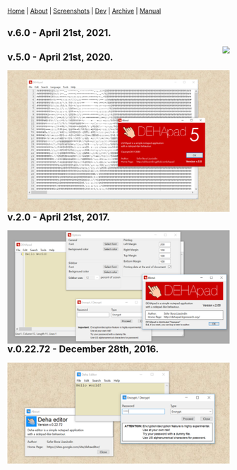 [Home](index.md) | [About](about.md) | [Screenshots](screenshots.md) | [Dev](development.md) | [Archive](archive.md) | [Manual](user_manual.md) 

## v.6.0 - April 21st, 2021.
<img align="right" src="screenshots/Screenshot_v6.0.png">


## v.5.0 - April 21st, 2020.
<img align="right" src="screenshots/screenshot_v5.0.png">


## v.2.0 - April 21st, 2017.
<img align="right" src="screenshots/screenshot_v2.0.png">


## v.0.22.72 - December 28th, 2016.
<img align="right" src="screenshots/screenshot-v02272.png">
